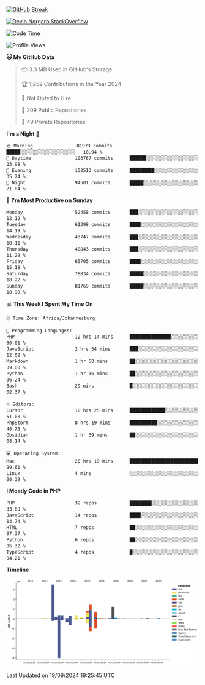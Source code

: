 
[![GitHub Streak](http://github-readme-streak-stats.herokuapp.com?user=DevinNorgarb&date_format=M%20j%5B%2C%20Y%5D)]()


[![Devin Norgarb StackOverflow](https://github-readme-stackoverflow.vercel.app/?userID=4993755)](https://stackoverflow.com/users/4993755/devin-norgarb)

<!--START_SECTION:waka-->
![Code Time](http://img.shields.io/badge/Code%20Time-9%2C109%20hrs%2023%20mins-blue)

![Profile Views](http://img.shields.io/badge/Profile%20Views-5-blue)

**🐱 My GitHub Data** 

> 📦 3.3 MB Used in GitHub's Storage 
 > 
> 🏆 1,252 Contributions in the Year 2024
 > 
> 🚫 Not Opted to Hire
 > 
> 📜 209 Public Repositories 
 > 
> 🔑 49 Private Repositories 
 > 
**I'm a Night 🦉** 

```text
🌞 Morning                81973 commits       █████░░░░░░░░░░░░░░░░░░░░   18.94 % 
🌆 Daytime                103767 commits      ██████░░░░░░░░░░░░░░░░░░░   23.98 % 
🌃 Evening                152513 commits      █████████░░░░░░░░░░░░░░░░   35.24 % 
🌙 Night                  94501 commits       █████░░░░░░░░░░░░░░░░░░░░   21.84 % 
```
📅 **I'm Most Productive on Sunday** 

```text
Monday                   52458 commits       ███░░░░░░░░░░░░░░░░░░░░░░   12.12 % 
Tuesday                  61398 commits       ████░░░░░░░░░░░░░░░░░░░░░   14.19 % 
Wednesday                43747 commits       ███░░░░░░░░░░░░░░░░░░░░░░   10.11 % 
Thursday                 48843 commits       ███░░░░░░░░░░░░░░░░░░░░░░   11.29 % 
Friday                   65705 commits       ████░░░░░░░░░░░░░░░░░░░░░   15.18 % 
Saturday                 78834 commits       █████░░░░░░░░░░░░░░░░░░░░   18.22 % 
Sunday                   81769 commits       █████░░░░░░░░░░░░░░░░░░░░   18.90 % 
```


📊 **This Week I Spent My Time On** 

```text
🕑︎ Time Zone: Africa/Johannesburg

💬 Programming Languages: 
PHP                      12 hrs 14 mins      ███████████████░░░░░░░░░░   60.01 % 
JavaScript               2 hrs 34 mins       ███░░░░░░░░░░░░░░░░░░░░░░   12.62 % 
Markdown                 1 hr 50 mins        ██░░░░░░░░░░░░░░░░░░░░░░░   09.00 % 
Python                   1 hr 16 mins        ██░░░░░░░░░░░░░░░░░░░░░░░   06.24 % 
Bash                     29 mins             █░░░░░░░░░░░░░░░░░░░░░░░░   02.37 % 

🔥 Editors: 
Cursor                   10 hrs 25 mins      █████████████░░░░░░░░░░░░   51.08 % 
PhpStorm                 8 hrs 19 mins       ██████████░░░░░░░░░░░░░░░   40.78 % 
Obsidian                 1 hr 39 mins        ██░░░░░░░░░░░░░░░░░░░░░░░   08.14 % 

💻 Operating System: 
Mac                      20 hrs 19 mins      █████████████████████████   99.61 % 
Linux                    4 mins              ░░░░░░░░░░░░░░░░░░░░░░░░░   00.39 % 
```

**I Mostly Code in PHP** 

```text
PHP                      32 repos            ████████░░░░░░░░░░░░░░░░░   33.68 % 
JavaScript               14 repos            ████░░░░░░░░░░░░░░░░░░░░░   14.74 % 
HTML                     7 repos             ██░░░░░░░░░░░░░░░░░░░░░░░   07.37 % 
Python                   6 repos             ██░░░░░░░░░░░░░░░░░░░░░░░   06.32 % 
TypeScript               4 repos             █░░░░░░░░░░░░░░░░░░░░░░░░   04.21 % 
```



**Timeline**

![Lines of Code chart](https://raw.githubusercontent.com/DevinNorgarb/DevinNorgarb/main/assets/bar_graph.png)


 Last Updated on 19/09/2024 19:25:45 UTC
<!--END_SECTION:waka-->

